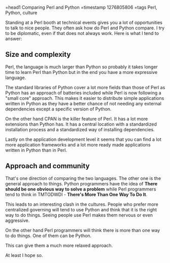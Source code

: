 =head1 Comparing Perl and Python
=timestamp 1276805806
=tags Perl, Python, culture

Standing at a Perl booth at technical events gives you a lot of opportunities 
to talk to nice people. They often ask how do Perl and Python compare. I try to
be diplomatic, even if that does not always work. Here is what I tend to answer:

<h2>Size and complexity</h2>

Perl, the language is much larger than Python so probably it takes longer time to
learn Perl than Python but in the end you have a more expressive language.

The standard libraries of Python cover a lot more fields than those of Perl as 
Python has an approach of batteries included while Perl is now following a 
"small core" approach. This makes it easier to distribute simple applications
written in Python as they have a better chance of not needing any 
external dependencies except a specific version of Python.

On the other hand CPAN is the killer feature of Perl. It has a lot more
extensions than Python has. It has a central location with a standardized 
installation process and a standardized way of installing dependencies.

Lastly on the application development level it seems that you can find a lot
more application frameworks and a lot more ready made applications written in
Python than in Perl.


<h2>Approach and community</h2>

That's one direction of comparing the two languages. The other one is the 
general approach to things. Python programmers have the idea of 
<b>There should be one obvious way to solve a problem</b>
while Perl programmers tend to think in TMTODWDI - 
<b>There's More Than One Way To Do It</b>.

This leads to an interesting clash in the cultures. 
People who prefer more centralized governing will tend to use Python and 
think that it is the right way to do things. Seeing people use Perl 
makes them nervous or even aggressive.

On the other hand Perl programmers will think there is more than one 
way to do things. One of them can be Python.

This can give them a much more relaxed approach.

At least I hope so.

